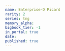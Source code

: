 ```yaml
---
name: Enterprise-D Picard
rarity: 2
series: tng
memory_alpha:
bigbook_tier: -1
in_portal: true
date:
published: true
---
```



